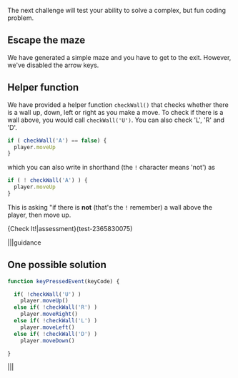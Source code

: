 The next challenge will test your ability to solve a complex, but fun coding problem.

## Escape the maze
We have generated a simple maze and you have to get to the exit. However, we've disabled the arrow keys.


## Helper function
We have provided a helper function `checkWall()` that checks whether there is a wall up, down, left or right as you make a move. To check if there is a wall above, you would call `checkWall('U')`. You can also check 'L', 'R' and 'D'.

```javascript
if ( checkWall('A') == false) {
  player.moveUp
}
```

which you can also write in shorthand (the `!` character means 'not') as

```javascript
if ( ! checkWall('A') ) {
  player.moveUp
}
```

This is asking "if there is **not** (that's the `!` remember) a wall above the player, then move up.

{Check It!|assessment}(test-2365830075)


|||guidance
## One possible solution

```javascript
function keyPressedEvent(keyCode) {

  if( !checkWall('U') )
    player.moveUp()
  else if( !checkWall('R') )
    player.moveRight()
  else if( !checkWall('L') )
    player.moveLeft()
  else if( !checkWall('D') )
    player.moveDown()

}
```
|||
